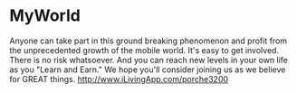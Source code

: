 MyWorld
=======

Anyone can take part in this ground breaking phenomenon and profit from the unprecedented growth of the mobile world. It's easy to get involved. There is no risk whatsoever. And you can reach new levels in your own life as you "Learn and Earn." We hope you'll consider joining us as we believe for GREAT things.  http://www.iLivingApp.com/porche3200